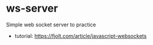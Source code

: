 # ws-server
Simple web socket server to practice
- tutorial: https://fjolt.com/article/javascript-websockets
